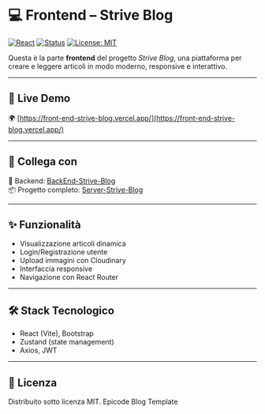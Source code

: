# 💻 Frontend – Strive Blog

[![React](https://img.shields.io/badge/Frontend-React-blue)]()
[![Status](https://img.shields.io/badge/status-in%20development-orange)]()
[![License: MIT](https://img.shields.io/badge/license-MIT-blue.svg)]()

Questa è la parte **frontend** del progetto *Strive Blog*, una piattaforma per creare e leggere articoli in modo moderno, responsive e interattivo.

---

## 🚀 Live Demo

🌍 [https://front-end-strive-blog.vercel.app/](https://front-end-strive-blog.vercel.app/)

---

## 🔁 Collega con

🧠 Backend: [BackEnd-Strive-Blog](https://github.com/Alina-Galben/BackEnd-Strive-Blog)  
📦 Progetto completo: [Server-Strive-Blog](https://github.com/Alina-Galben/Server-Strive-Blog)

---

## ✨ Funzionalità

- Visualizzazione articoli dinamica
- Login/Registrazione utente
- Upload immagini con Cloudinary
- Interfaccia responsive
- Navigazione con React Router

---

## 🛠️ Stack Tecnologico

- React (Vite), Bootstrap
- Zustand (state management)
- Axios, JWT

---

## 📜 Licenza

Distribuito sotto licenza MIT.
Epicode Blog Template
